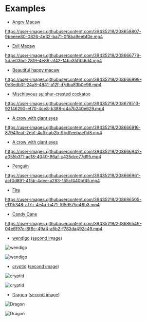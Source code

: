 # Examples

 - [Angry Macaw](./Example1.mp4)

https://user-images.githubusercontent.com/39435218/208658807-9beeee80-0826-4e32-ba71-0f8ba9eebf0e.mp4

 - [Evil Macaw](./Example2.mp4)
 
https://user-images.githubusercontent.com/39435218/208666779-5dae03bd-28f9-4e88-af42-14ba35f656d4.mp4

 - [Beautiful happy macaw](./Example3.mp4)

https://user-images.githubusercontent.com/39435218/208666999-0e3edb0f-24a8-4841-a12f-d7dba83b0e98.mp4

 - [Mischievous sulphur-crested cockatoo](./Example7.mp4)

https://user-images.githubusercontent.com/39435218/208678513-92146290-ef70-4ce8-b388-c4a7b240e629.mp4

 - [A crow with giant eyes](./Example4.mp4)
 
https://user-images.githubusercontent.com/39435218/208666916-87943eaf-2ebf-4cfb-ab2b-9bd0eebae0d8.mp4

 - [A crow with giant eyes](./Example5.mp4)

https://user-images.githubusercontent.com/39435218/208666942-a055b3f1-ac18-4040-96af-c435dce77d95.mp4

 - [Penguin](./Example6.mp4)

https://user-images.githubusercontent.com/39435218/208666961-acf0d891-415b-4dee-a283-155cf440bf45.mp4

 - [Fire](./Example8.mp4)

https://user-images.githubusercontent.com/39435218/208686505-e111b348-af7c-4e4a-b471-f05d575c46b3.mp4

 - [Candy Cane](./Example9.mp4)

https://user-images.githubusercontent.com/39435218/208686549-04e6f97c-8f8c-49a4-a5b2-f783da492c49.mp4

 - [wendigo](./Example10.png) ([second image](./Example11.png))

![wendigo](./Example10.png)

![wendigo](./Example11.png)

 - [cryptid](./Example12.png) ([second image](./Example13.png))

![cryptid](./Example12.png)

![cryptid](./Example13.png)

 - [Dragon](./Example14.png) ([second image](./Example15.png))

![Dragon](./Example14.png)

![Dragon](./Example15.png)

<picture>
	<source media="(prefers-color-scheme: dark)" srcset="./Example4SpeechBubble.png">
	<source media="(prefers-color-scheme: light)" srcset="./Example7SpeechBubble.png">
	<img/>
</picture>
